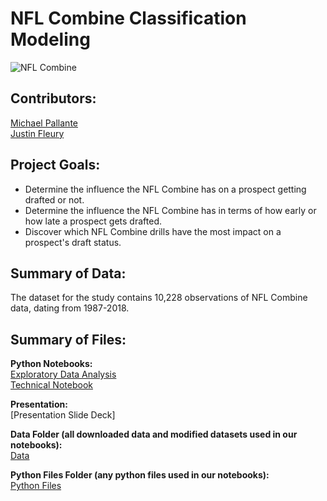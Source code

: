 # NFL Combine Classification Modeling

![NFL Combine](https://media.giphy.com/media/DrJJwYW6OXWBq/giphy.gif)

## Contributors: 

[Michael Pallante](https://github.com/MFAP9)
<br>
[Justin Fleury](https://github.com/jfleury20)

## Project Goals:

- Determine the influence the NFL Combine has on a prospect getting drafted or not.
- Determine the influence the NFL Combine has in terms of how early or how late a prospect gets drafted.
- Discover which NFL Combine drills have the most impact on a prospect's draft status.

## Summary of Data:

The dataset for the study contains 10,228 observations of NFL Combine data, dating from 1987-2018.

## Summary of Files:

**Python Notebooks:**
<br>
[Exploratory Data Analysis](https://github.com/michaelpallante/nfl_combine_classification_modeling/blob/master/notebooks/nfl_combine_eda.ipynb)
<br>
[Technical Notebook](https://github.com/michaelpallante/nfl_combine_classification_modeling/blob/master/notebooks/nfl_combine_technical_notebook.ipynb)

**Presentation:**
<br>
[Presentation Slide Deck]


**Data Folder (all downloaded data and modified datasets used in our notebooks):**
<br>
[Data](https://github.com/michaelpallante/nfl_combine_classification_modeling/tree/master/data)

**Python Files Folder (any python files used in our notebooks):**
<br>
[Python Files](https://github.com/michaelpallante/nfl_combine_classification_modeling/tree/master/python_files)
